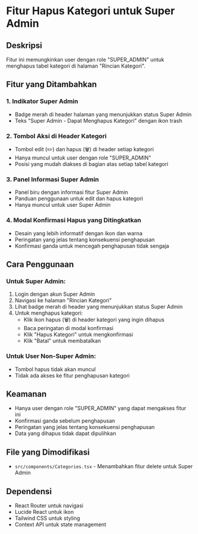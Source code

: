 # Fitur Hapus Kategori untuk Super Admin

## Deskripsi

Fitur ini memungkinkan user dengan role "SUPER_ADMIN" untuk menghapus tabel kategori di halaman "Rincian Kategori".

## Fitur yang Ditambahkan

### 1. Indikator Super Admin

- Badge merah di header halaman yang menunjukkan status Super Admin
- Teks "Super Admin - Dapat Menghapus Kategori" dengan ikon trash

### 2. Tombol Aksi di Header Kategori

- Tombol edit (✏️) dan hapus (🗑️) di header setiap kategori
- Hanya muncul untuk user dengan role "SUPER_ADMIN"
- Posisi yang mudah diakses di bagian atas setiap tabel kategori

### 3. Panel Informasi Super Admin

- Panel biru dengan informasi fitur Super Admin
- Panduan penggunaan untuk edit dan hapus kategori
- Hanya muncul untuk user Super Admin

### 4. Modal Konfirmasi Hapus yang Ditingkatkan

- Desain yang lebih informatif dengan ikon dan warna
- Peringatan yang jelas tentang konsekuensi penghapusan
- Konfirmasi ganda untuk mencegah penghapusan tidak sengaja

## Cara Penggunaan

### Untuk Super Admin:

1. Login dengan akun Super Admin
2. Navigasi ke halaman "Rincian Kategori"
3. Lihat badge merah di header yang menunjukkan status Super Admin
4. Untuk menghapus kategori:
   - Klik ikon hapus (🗑️) di header kategori yang ingin dihapus
   - Baca peringatan di modal konfirmasi
   - Klik "Hapus Kategori" untuk mengkonfirmasi
   - Klik "Batal" untuk membatalkan

### Untuk User Non-Super Admin:

- Tombol hapus tidak akan muncul
- Tidak ada akses ke fitur penghapusan kategori

## Keamanan

- Hanya user dengan role "SUPER_ADMIN" yang dapat mengakses fitur ini
- Konfirmasi ganda sebelum penghapusan
- Peringatan yang jelas tentang konsekuensi penghapusan
- Data yang dihapus tidak dapat dipulihkan

## File yang Dimodifikasi

- `src/components/Categories.tsx` - Menambahkan fitur delete untuk Super Admin

## Dependensi

- React Router untuk navigasi
- Lucide React untuk ikon
- Tailwind CSS untuk styling
- Context API untuk state management
